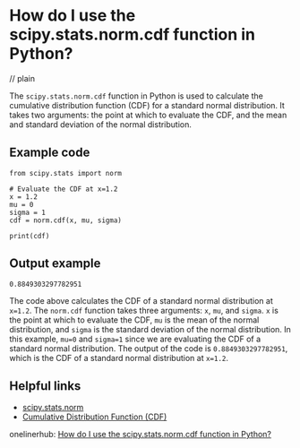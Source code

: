 # How do I use the scipy.stats.norm.cdf function in Python?
// plain

The `scipy.stats.norm.cdf` function in Python is used to calculate the cumulative distribution function (CDF) for a standard normal distribution. It takes two arguments: the point at which to evaluate the CDF, and the mean and standard deviation of the normal distribution.

## Example code

```
from scipy.stats import norm

# Evaluate the CDF at x=1.2
x = 1.2
mu = 0
sigma = 1
cdf = norm.cdf(x, mu, sigma)

print(cdf)
```
## Output example

```
0.8849303297782951
```

The code above calculates the CDF of a standard normal distribution at `x=1.2`. The `norm.cdf` function takes three arguments: `x`, `mu`, and `sigma`. `x` is the point at which to evaluate the CDF, `mu` is the mean of the normal distribution, and `sigma` is the standard deviation of the normal distribution. In this example, `mu=0` and `sigma=1` since we are evaluating the CDF of a standard normal distribution. The output of the code is `0.8849303297782951`, which is the CDF of a standard normal distribution at `x=1.2`.

## Helpful links
- [scipy.stats.norm](https://docs.scipy.org/doc/scipy/reference/generated/scipy.stats.norm.html)
- [Cumulative Distribution Function (CDF)](https://en.wikipedia.org/wiki/Cumulative_distribution_function)

onelinerhub: [How do I use the scipy.stats.norm.cdf function in Python?](https://onelinerhub.com/python-scipy/how-do-i-use-the-scipy-stats-norm-cdf-function-in-python)